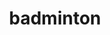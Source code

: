 ---
layout: activities
title: badminton
emoji: badminton
permalink: 🏸.html
image: assets/img/3moji/badminton.png
---
